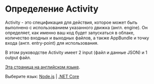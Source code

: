 # Определение Activity

Activity - это спецификация для действия, которое может быть выполнено с использованием указанного движка (англ. engine). Он определяет, как именно ваш код будет запускаться в облаке, количество входных и выходных файлов, а также AppBundle и точку входа (англ. entry-point) для использования.

В этом руководстве Activity имеет 2 input (файл и данные JSON) и 1 output файл.

[Эта страница на английском языке](https://learnforge.autodesk.io/#/designautomation/activity/).

Выберите язык: [Node.js](designautomation/activity/nodejs) | [.NET Core](designautomation/activity/netcore)
